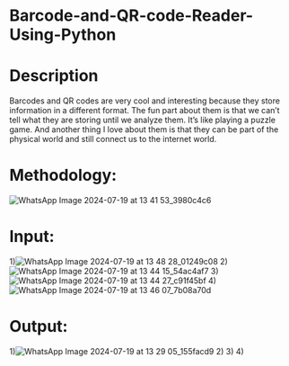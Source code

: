 # Barcode-and-QR-code-Reader-Using-Python
# Description
Barcodes and QR codes are very cool and interesting because they store information in a different format. The fun part about them is that we can’t tell what they are storing until we analyze them. It’s like playing a puzzle game. And another thing I love about them is that they can be part of the physical world and still connect us to the internet world.
# Methodology:
![WhatsApp Image 2024-07-19 at 13 41 53_3980c4c6](https://github.com/user-attachments/assets/7f92205f-a0cb-4b0d-aa33-463ae5ff022a)

# Input:
1)![WhatsApp Image 2024-07-19 at 13 48 28_01249c08](https://github.com/user-attachments/assets/155f2acf-0c0e-4cbc-b210-13714bdbd17d)
2)![WhatsApp Image 2024-07-19 at 13 44 15_54ac4af7](https://github.com/user-attachments/assets/41f8eee2-1cdc-43fd-9030-3358031ded7a)
3)![WhatsApp Image 2024-07-19 at 13 44 27_c91f45bf](https://github.com/user-attachments/assets/b92a2c32-12cd-432e-b6bf-bd7fc2824b55)
4)![WhatsApp Image 2024-07-19 at 13 46 07_7b08a70d](https://github.com/user-attachments/assets/1a805140-add5-4841-bc48-af719271ca51)
# Output:
1)![WhatsApp Image 2024-07-19 at 13 29 05_155facd9](https://github.com/user-attachments/assets/9cdd76b8-1664-499c-a96b-9c0507ac3714)
2)
3)
4)
